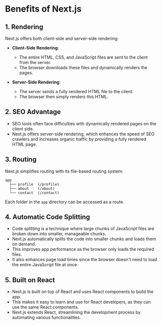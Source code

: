 # Benefits of Next.js

## 1. Rendering

Next.js offers both client-side and server-side rendering:

- **Client-Side Rendering**: 
  - The entire HTML, CSS, and JavaScript files are sent to the client from the server.
  - The browser downloads these files and dynamically renders the pages.
  
- **Server-Side Rendering**:
  - The server sends a fully rendered HTML file to the client.
  - The browser then simply renders this HTML.

## 2. SEO Advantage

- SEO tools often face difficulties with dynamically rendered pages on the client side.
- Next.js offers server-side rendering, which enhances the speed of SEO crawlers and increases organic traffic by providing a fully rendered HTML page.

## 3. Routing

Next.js simplifies routing with its file-based routing system:

```
app
  ├── profile  (/profile)
  ├── about    (/about)
  └── contact  (/contact)
```

Each folder in the `app` directory can be accessed as a route.

## 4. Automatic Code Splitting

- Code splitting is a technique where large chunks of JavaScript files are broken down into smaller, manageable chunks.
- Next.js automatically splits the code into smaller chunks and loads them on demand.
- This improves app performance as the browser only loads the required files.
- It also enhances page load times since the browser doesn't need to load the entire JavaScript file at once.

## 5. Built on React

- Next.js is built on top of React and uses React components to build the app.
- This makes it easy to learn and use for React developers, as they can use the same React components.
- Next.js extends React, streamlining the development process by automating various functionalities.